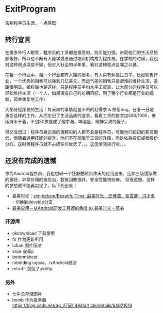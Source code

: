 # ExitProgram
告别程序员生涯，一点感慨

## 转行宣言
在很多外行人眼里，程序员的工资都是很高的，购买能力强，进而他们的生活品质都很好，所以也不断有人自学或者通过培训机构成为程序员。在学校的时候，我也对这种观点深信不疑，但进入社会的半年里，我对这种观点会嗤之以鼻。

在每一个行业中，每一个行业都有人赚的很多，有人只有勉强过日子。比如销售行业，一个优秀的销售可以赚到几亿美元，而运气差的销售只是艰难的维持生活，差距很明显。编程届也是这样，只是程序员平均水平工资高，让大部分的程序员可以轻松维持生活（一个人，如果没有自己的长期目标，到了哪个行业都是行业的蚂蚁，简单重复地工作）

大部分程序员的生活：每天做的事情就是不断的赶需求 & 修复bug。日复一日地重复这样的工作，从而忘记了生活品质的追求，看着工资的数字加500/1000，继续麻木干着，不到30岁就成了地中海、啤酒肚、眼神呆滞的猴子。

但又没想过：程序员身边活的很精彩的人都不会是程序员，可能他们起初的薪资很低，但随着通用技能的提升，他们不在局限于工资的升降，而是依靠投资或者股份分红，这时候程序员就不占据任何优势了。。。这促使我转行啦。。。

## 还没有完成的遗憾
作为Android程序员，我也想码一个狂野酷炫吊炸天的应用出来，比如三级缓存做的很好，异常处理的很恰当，数据回收很好，安全性能特别棒。
但很遗憾，这样的梦想就不能再实现了。以下列出来：

* 最美时光：[simplebam/BeautifulTime: 最美时光，邱博源，张雪键，冯才淇 ](https://github.com/simplebam/BeautifulTime) - 切换到develop分支
 * [最美应用－从Android研发工程师的角度 の 最美时光 - 简书](https://www.jianshu.com/p/bc7a3f022854) 

### 开源库 
* okdownload  下载使用
* fir 作为更新所用
* luban 图片压缩
* slice 安卓p
* bottomsheet
* rxbinding  rxjava，rxAndroid结合
* retrofit 包括了okhttp

### 另外
* 七牛云存储图片
* bomb 作为服务器 https://blog.csdn.net/qq_27561483/article/details/64921619 
